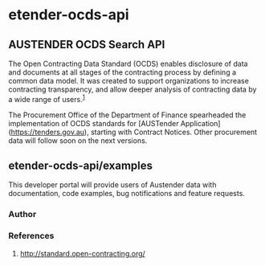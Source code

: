 # etender-ocds-api

## AUSTENDER OCDS Search API

The Open Contracting Data Standard (OCDS) enables disclosure of data and documents at all stages of the contracting process by defining a common data model. It was created to support organizations to increase contracting transparency, and allow deeper analysis of contracting data by a wide range of users.<sup>[1](#references)</sup>

The Procurement Office of the Department of Finance spearheaded the implementation of OCDS standards for [AUSTender Application] (https://tenders.gov.au), starting with Contract Notices. Other procurement data will follow soon on the next versions.



## etender-ocds-api/examples
This developer portal will provide users of Austender data with documentation, code examples, bug notifications and feature requests.

### Author


### References
1. http://standard.open-contracting.org/
